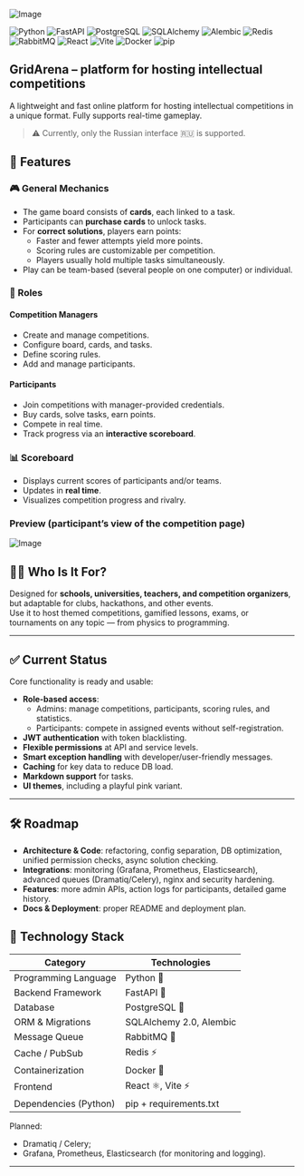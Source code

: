 ![Image](https://github.com/NikitaKuzlyaev/quiz/blob/master/git-staff/pick4.png?raw=true)

![Python](https://img.shields.io/badge/Python-3.13-blue?logo=python&logoColor=white)
![FastAPI](https://img.shields.io/badge/FastAPI-0.100+-0ba37f?logo=fastapi)
![PostgreSQL](https://img.shields.io/badge/PostgreSQL-17-336791?logo=postgresql&logoColor=white)
![SQLAlchemy](https://img.shields.io/badge/SQLAlchemy-2.0+-e535ab?logo=python&logoColor=white)
![Alembic](https://img.shields.io/badge/Alembic-Migrations-4B8BBE?logo=python)
![Redis](https://img.shields.io/badge/Redis-Cache%20%2F%20PubSub-dc382d?logo=redis&logoColor=white)
![RabbitMQ](https://img.shields.io/badge/RabbitMQ-Messaging-ff6600?logo=rabbitmq&logoColor=white)
![React](https://img.shields.io/badge/React-18+-61DAFB?logo=react&logoColor=black)
![Vite](https://img.shields.io/badge/Vite-Build-646CFF?logo=vite&logoColor=white)
![Docker](https://img.shields.io/badge/Docker-Container-2496ED?logo=docker&logoColor=white)
![pip](https://img.shields.io/badge/pip-Dependencies-blue?logo=python&logoColor=white)

## GridArena – platform for hosting intellectual competitions

A lightweight and fast online platform for hosting intellectual competitions in a unique format. Fully supports real-time gameplay.

> ⚠️ Currently, only the Russian interface 🇷🇺 is supported.


## 🚀 Features

### 🎮 General Mechanics

- The game board consists of **cards**, each linked to a task.  
- Participants can **purchase cards** to unlock tasks.  
- For **correct solutions**, players earn points:  
  - Faster and fewer attempts yield more points.  
  - Scoring rules are customizable per competition.  
  - Players usually hold multiple tasks simultaneously.  
- Play can be team-based (several people on one computer) or individual.

### 👤 Roles

#### Competition Managers
- Create and manage competitions.  
- Configure board, cards, and tasks.  
- Define scoring rules.  
- Add and manage participants.

#### Participants
- Join competitions with manager-provided credentials.  
- Buy cards, solve tasks, earn points.  
- Compete in real time.  
- Track progress via an **interactive scoreboard**.

### 📊 Scoreboard

- Displays current scores of participants and/or teams.  
- Updates in **real time**.  
- Visualizes competition progress and rivalry.  


### Preview (participant’s view of the competition page)
![Image](https://github.com/NikitaKuzlyaev/quiz/blob/master/git-staff/pick2.jpg?raw=true)

## 🧑‍🏫 Who Is It For?

Designed for **schools, universities, teachers, and competition organizers**, but adaptable for clubs, hackathons, and other events.  
Use it to host themed competitions, gamified lessons, exams, or tournaments on any topic — from physics to programming.

---

## ✅ Current Status

Core functionality is ready and usable:

- **Role-based access**:
  - Admins: manage competitions, participants, scoring rules, and statistics.
  - Participants: compete in assigned events without self-registration.
- **JWT authentication** with token blacklisting.  
- **Flexible permissions** at API and service levels.  
- **Smart exception handling** with developer/user-friendly messages.  
- **Caching** for key data to reduce DB load.  
- **Markdown support** for tasks.  
- **UI themes**, including a playful pink variant.

---

## 🛠️ Roadmap

- **Architecture & Code**: refactoring, config separation, DB optimization, unified permission checks, async solution checking.  
- **Integrations**: monitoring (Grafana, Prometheus, Elasticsearch), advanced queues (Dramatiq/Celery), nginx and security hardening.  
- **Features**: more admin APIs, action logs for participants, detailed game history.  
- **Docs & Deployment**: proper README and deployment plan.  


## 🧰 Technology Stack

| Category              | Technologies                                     |
|-----------------------|--------------------------------------------------|
| Programming Language  | Python 🐍                                        |
| Backend Framework     | FastAPI 🚀                                       |
| Database              | PostgreSQL 🐘                                    |
| ORM & Migrations      | SQLAlchemy 2.0, Alembic                          |
| Message Queue         | RabbitMQ 🐇                                      |
| Cache / PubSub        | Redis ⚡                                         |
| Containerization      | Docker 🐳                                        |
| Frontend              | React ⚛️, Vite ⚡                                 |
| Dependencies (Python) | pip + requirements.txt                           |

Planned:
- Dramatiq / Celery;
- Grafana, Prometheus, Elasticsearch (for monitoring and logging).

---
